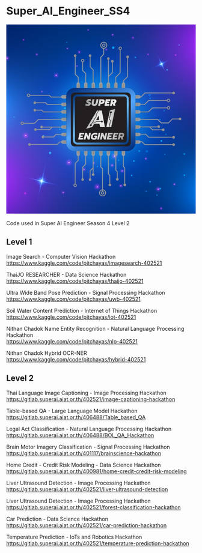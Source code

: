 # Super_AI_Engineer_SS4

![](logo.jpg)

Code used in Super AI Engineer Season 4 Level 2

## Level 1

Image Search - Computer Vision Hackathon\
https://www.kaggle.com/code/pitchayas/imagesearch-402521

ThaiJO RESEARCHER - Data Science Hackathon\
https://www.kaggle.com/code/pitchayas/thaijo-402521

Ultra Wide Band Pose Prediction - Signal Processing Hackathon\
https://www.kaggle.com/code/pitchayas/uwb-402521

Soil Water Content Prediction - Internet of Things Hackathon\
https://www.kaggle.com/code/pitchayas/iot-402521

Nithan Chadok Name Entity Recognition - Natural Language Processing Hackathon\
https://www.kaggle.com/code/pitchayas/nlp-402521

Nithan Chadok Hybrid OCR-NER\
https://www.kaggle.com/code/pitchayas/hybrid-402521

## Level 2

Thai Language Image Captioning - Image Processing Hackathon\
https://gitlab.superai.aiat.or.th/402521/image-captioning-hackathon

Table-based QA - Large Language Model Hackathon\
https://gitlab.superai.aiat.or.th/406488/Table_based_QA

Legal Act Classification - Natural Language Processing Hackathon\
https://gitlab.superai.aiat.or.th/406488/BOL_QA_Hackathon

Brain Motor Imagery Classification - Signal Processing Hackathon\
https://gitlab.superai.aiat.or.th/401117/brainscience-hackathon

Home Credit - Credit Risk Modeling - Data Science Hackathon\
https://gitlab.superai.aiat.or.th/400981/home-credit-credit-risk-modeling

Liver Ultrasound Detection - Image Processing Hackathon\
https://gitlab.superai.aiat.or.th/402521/liver-ultrasound-detection

Liver Ultrasound Detection - Image Processing Hackathon\
https://gitlab.superai.aiat.or.th/402521/forest-classification-hackathon

Car Prediction - Data Science Hackathon\
https://gitlab.superai.aiat.or.th/402521/car-prediction-hackathon

Temperature Prediction - IoTs and Robotics Hackathon\
https://gitlab.superai.aiat.or.th/402521/temperature-prediction-hackathon
